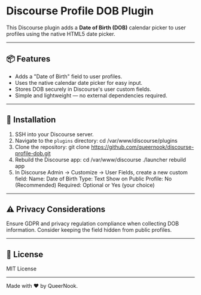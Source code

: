 # Discourse Profile DOB Plugin

This Discourse plugin adds a **Date of Birth (DOB)** calendar picker to user profiles using the native HTML5 date picker.

---

## 📦 Features

- Adds a "Date of Birth" field to user profiles.
- Uses the native calendar date picker for easy input.
- Stores DOB securely in Discourse's user custom fields.
- Simple and lightweight — no external dependencies required.

---

## 🚀 Installation

1. SSH into your Discourse server.
2. Navigate to the `plugins` directory: cd /var/www/discourse/plugins
3. Clone the repository: git clone https://github.com/queernook/discourse-profile-dob.git
4. Rebuild the Discourse app: cd /var/www/discourse
./launcher rebuild app
5. In Discourse Admin → Customize → User Fields, create a new custom field:
Name: Date of Birth
Type: Text
Show on Public Profile: No (Recommended)
Required: Optional or Yes (your choice)

---

## ⚠️ Privacy Considerations

Ensure GDPR and privacy regulation compliance when collecting DOB information.
Consider keeping the field hidden from public profiles.

---

## 📜 License

MIT License

---

Made with ❤️ by QueerNook.
